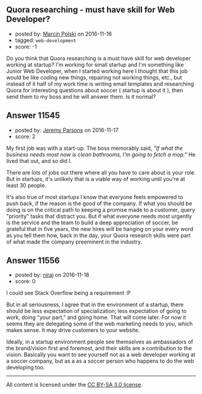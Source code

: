 ## Quora researching - must have skill for Web Developer?

- posted by: [Marcin Polski](https://stackexchange.com/users/8800251/marcin-polski) on 2016-11-16
- tagged: `web-development`
- score: -1

<p>Do you think that Quora researching is a must have skill for web developer working at startup? I'm working for small startup and I'm something like Junior Web Developer, when I started working here I thought that this job would be like coding new things, repairing not working things, etc., but instead of it half of my work time is writing email templates and researching Quora for interesting questions about soccer ( startup is about it ), then send them to my boss and he will answer them. Is it normal?</p>



## Answer 11545

- posted by: [Jeremy Parsons](https://stackexchange.com/users/497810/jeremy-parsons) on 2016-11-17
- score: 2

<p>My first job was with a start-up. The boss memorably said, <em>"If what the business needs most now is clean bathrooms, I'm going to fetch a mop."</em> He lived that out, and so did I. </p>

<p>There are lots of jobs out there where all you have to care about is your role. But in startups, it's unlikely that is a viable way of working until you're at least 30 people.</p>

<p>It's also true of most startups I know that everyone feels empowered to push back, if the reason is the good of the company. If what you should be doing is on the critical path to keeping a promise made to a customer, query "priority" tasks that distract you. But if what everyone needs most urgently is the service and the team to build a deep appreciation of soccer, be grateful that in five years, the new hires will be hanging on your every word as you tell them how, back in the day, your Quora research skills were part of what made the company preeminent in the industry.</p>



## Answer 11556

- posted by: [niraj](https://stackexchange.com/users/9659943/niraj) on 2016-11-18
- score: 0

<p>I could see Stack Overflow being a requirement :P</p>

<p>But in all seriousness, I agree that in the environment of a startup, there should be less expectation of specialization; less expectation of going to work, doing "your part," and going home. That will come later. For now it seems they are delegating some of the web marketing needs to you, which makes sense. It may drive customers to your website.</p>

<p>Ideally, in a startup environment people see themselves as ambassadors of the brand/vision first and foremost, and their skills are a contribution to the vision. Basically you want to see yourself not as a web developer working at a soccer company, but as a as a soccer person who happens to do the web developing too.</p>




---

All content is licensed under the [CC BY-SA 3.0 license](https://creativecommons.org/licenses/by-sa/3.0/).
